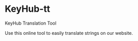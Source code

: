 # KeyHub-tt
KeyHub Translation Tool

Use this online tool to easily translate strings on our website.

